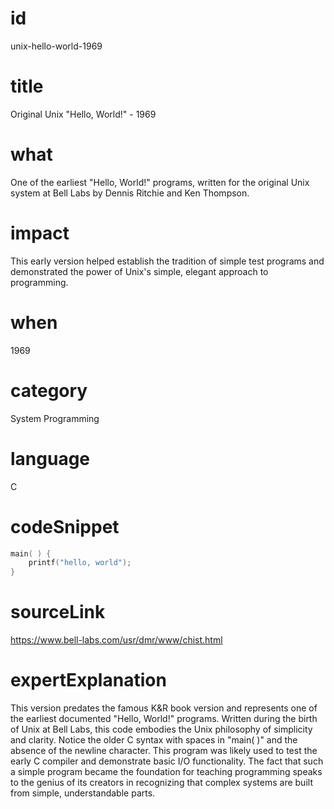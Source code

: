 # id
unix-hello-world-1969

# title
Original Unix "Hello, World!" - 1969

# what
One of the earliest "Hello, World!" programs, written for the original Unix system at Bell Labs by Dennis Ritchie and Ken Thompson.

# impact
This early version helped establish the tradition of simple test programs and demonstrated the power of Unix's simple, elegant approach to programming.

# when
1969

# category
System Programming

# language
C

# codeSnippet
```c
main( ) {
    printf("hello, world");
}
```

# sourceLink
https://www.bell-labs.com/usr/dmr/www/chist.html

# expertExplanation
This version predates the famous K&R book version and represents one of the earliest documented "Hello, World!" programs. Written during the birth of Unix at Bell Labs, this code embodies the Unix philosophy of simplicity and clarity. Notice the older C syntax with spaces in "main( )" and the absence of the newline character. This program was likely used to test the early C compiler and demonstrate basic I/O functionality. The fact that such a simple program became the foundation for teaching programming speaks to the genius of its creators in recognizing that complex systems are built from simple, understandable parts.
